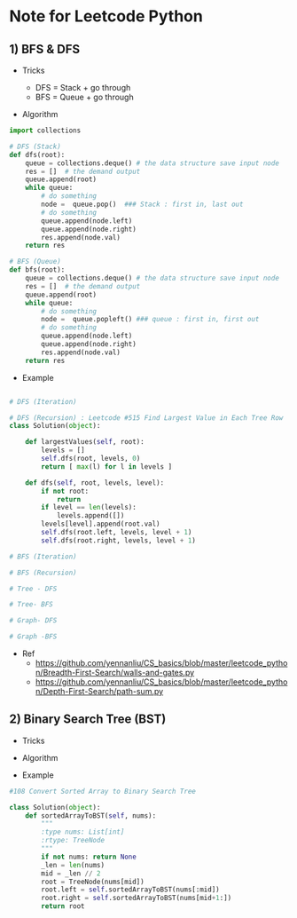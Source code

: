 # Note for Leetcode Python 

## 1) BFS & DFS 

- Tricks 
    - DFS = Stack + go through
    - BFS = Queue + go through 

- Algorithm 

```python
import collections 

# DFS (Stack)
def dfs(root):    
    queue = collections.deque() # the data structure save input node 
    res = []  # the demand output 
    queue.append(root)
    while queue:
        # do something 
        node =  queue.pop()  ### Stack : first in, last out
        # do something 
        queue.append(node.left)
        queue.append(node.right)
        res.append(node.val)
    return res 

# BFS (Queue)
def bfs(root):    
    queue = collections.deque() # the data structure save input node 
    res = []  # the demand output 
    queue.append(root)
    while queue:
        # do something 
        node =  queue.popleft() ### queue : first in, first out 
        # do something 
        queue.append(node.left)
        queue.append(node.right)
        res.append(node.val)
    return res 

```
- Example 

```python

# DFS (Iteration)

# DFS (Recursion) : Leetcode #515 Find Largest Value in Each Tree Row
class Solution(object):

    def largestValues(self, root):
        levels = []
        self.dfs(root, levels, 0)
        return [ max(l) for l in levels ]

    def dfs(self, root, levels, level):
        if not root: 
            return
        if level == len(levels):
            levels.append([])
        levels[level].append(root.val)
        self.dfs(root.left, levels, level + 1)
        self.dfs(root.right, levels, level + 1)

# BFS (Iteration)

# BFS (Recursion)

```

```python
# Tree - DFS

# Tree- BFS  

# Graph- DFS

# Graph -BFS  

```

- Ref
    - https://github.com/yennanliu/CS_basics/blob/master/leetcode_python/Breadth-First-Search/walls-and-gates.py
    - https://github.com/yennanliu/CS_basics/blob/master/leetcode_python/Depth-First-Search/path-sum.py

## 2) Binary Search Tree (BST)

- Tricks

- Algorithm 

- Example 

```python 
#108 Convert Sorted Array to Binary Search Tree

class Solution(object):
    def sortedArrayToBST(self, nums):
        """
        :type nums: List[int]
        :rtype: TreeNode
        """
        if not nums: return None
        _len = len(nums)
        mid = _len // 2
        root = TreeNode(nums[mid])
        root.left = self.sortedArrayToBST(nums[:mid])
        root.right = self.sortedArrayToBST(nums[mid+1:])
        return root
```

